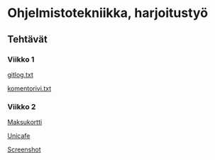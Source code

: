 <h1>Ohjelmistotekniikka, harjoitustyö</h1>
<h2>Tehtävät</h2>
<h3>Viikko 1</h3>

<a href="https://github.com/Jimmeeee/ot-harjoitustyo/blob/master/laskarit/viikko1/gitlog.txt">gitlog.txt</a>

<a href="https://github.com/Jimmeeee/ot-harjoitustyo/blob/master/laskarit/viikko1/komentorivi.txt">komentorivi.txt</a>

<h3>Viikko 2</h3>

<a href="https://github.com/Jimmeeee/ot-harjoitustyo/tree/master/laskarit/viikko2/Maksukortti">Maksukortti</a>

<a href="https://github.com/Jimmeeee/ot-harjoitustyo/tree/master/laskarit/viikko2/Unicafe">Unicafe</a>

<a href="https://github.com/Jimmeeee/ot-harjoitustyo/blob/master/laskarit/viikko2/Screenshot%20from%202019-03-18%2014-37-18.png">Screenshot</a>
